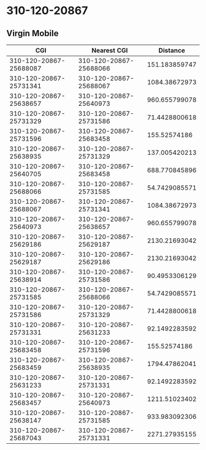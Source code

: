 # 310-120-20867
## Virgin Mobile


| CGI | Nearest CGI | Distance |
|-----|-------------|----------|
| 310-120-20867-25688087 | 310-120-20867-25688066 | 151.183859747 |
| 310-120-20867-25731341 | 310-120-20867-25688067 | 1084.38672973 |
| 310-120-20867-25638657 | 310-120-20867-25640973 | 960.655799078 |
| 310-120-20867-25731329 | 310-120-20867-25731586 | 71.4428800618 |
| 310-120-20867-25731596 | 310-120-20867-25683458 | 155.52574186 |
| 310-120-20867-25638935 | 310-120-20867-25731329 | 137.005420213 |
| 310-120-20867-25640705 | 310-120-20867-25683458 | 688.770845896 |
| 310-120-20867-25688066 | 310-120-20867-25731585 | 54.7429085571 |
| 310-120-20867-25688067 | 310-120-20867-25731341 | 1084.38672973 |
| 310-120-20867-25640973 | 310-120-20867-25638657 | 960.655799078 |
| 310-120-20867-25629186 | 310-120-20867-25629187 | 2130.21693042 |
| 310-120-20867-25629187 | 310-120-20867-25629186 | 2130.21693042 |
| 310-120-20867-25638914 | 310-120-20867-25731586 | 90.4953306129 |
| 310-120-20867-25731585 | 310-120-20867-25688066 | 54.7429085571 |
| 310-120-20867-25731586 | 310-120-20867-25731329 | 71.4428800618 |
| 310-120-20867-25731331 | 310-120-20867-25631233 | 92.1492283592 |
| 310-120-20867-25683458 | 310-120-20867-25731596 | 155.52574186 |
| 310-120-20867-25683459 | 310-120-20867-25638935 | 1794.47862041 |
| 310-120-20867-25631233 | 310-120-20867-25731331 | 92.1492283592 |
| 310-120-20867-25683457 | 310-120-20867-25640973 | 1211.51023402 |
| 310-120-20867-25638147 | 310-120-20867-25731585 | 933.983092306 |
| 310-120-20867-25687043 | 310-120-20867-25731331 | 2271.27935155 |

